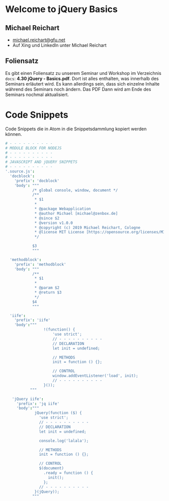 # Welcome to jQuery Basics

## Michael Reichart
- michael.reichart@gfu.net
- Auf Xing und LinkedIn unter Michael Reichart

## Foliensatz
Es gibt einen Foliensatz zu unserem Seminar und Workshop im Verzeichnis `docs`: **4.30 jQuery - Basics.pdf**. Dort ist alles enthalten, was innerhalb des Seminars erläutert wird. Es kann allerdings sein, dass sich einzelne Inhalte während des Seminars noch ändern. Das PDF Dann wird am Ende des Seminars nochmal aktualisiert.

# Code Snippets

Code Snippets die in Atom in die Snippetsdammlung kopiert werden können.

```CoffeeScript
# - - - - - - - - - -
# MODULE BLOCK FOR NODEJS
# - - - - - - - - - -
# - - - - - - - - - -
# JAVASCRIPT AND jQUERY SNIPPETS
# - - - - - - - - - -
'.source.js':
  'docblock':
    'prefix': 'docblock'
    'body': """
            /* global console, window, document */
            /**
             * $1
             *
             * @package Webapplication
             * @author Michael [michael@zenbox.de]
             * @since $2
             * @version v1.0.0
             * @copyright (c) 2019 Michael Reichart, Cologne
             * @license MIT License [https://opensource.org/licenses/MIT]
             */

            $3
            """

  'methodblock':
    'prefix': 'methodblock'
    'body': """
            /**
             * $1
             *
             * @param $2
             * @return $3
             */
            $4
            """

  'iife':
    'prefix': 'iife'
    'body':"""
                 !(function() {
                     'use strict';
                     // - - - - - - - - - -
                     // DECLARATION
                     let init = undefined;

                     // METHODS
                     init = function () {};

                     // CONTROL
                     window.addEventListener('load', init);
                     // - - - - - - - - - -
                 }());
           """

   'jQuery iife':
     'prefix': 'jq iife'
     'body':"""
             jQuery(function ($) {
               'use strict';
               // - - - - - - - - - -
               // DECLARATION
               let init = undefined;

               console.log('lalala');

               // METHODS
               init = function () {};

               // CONTROL
               $(document)
                 .ready = function () {
                   init();
                 };
               // - - - - - - - - - -
             }(jQuery));
            """
```
